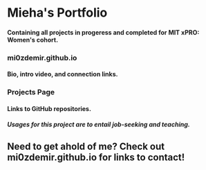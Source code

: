 # Mieha's Portfolio

#### Containing all projects in progeress and completed for MIT xPRO: Women's cohort.

### mi0zdemir.github.io 
#### Bio, intro video, and connection links.

### Projects Page 
#### Links to GitHub repositories.

##### Usages for this project are to entail job-seeking and teaching.

## Need to get ahold of me? Check out mi0zdemir.github.io for links to contact!





